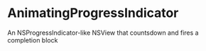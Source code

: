 # AnimatingProgressIndicator
 An NSProgressIndicator-like NSView that countsdown and fires a completion block
